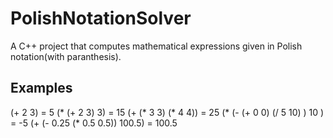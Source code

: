 # PolishNotationSolver
A C++ project that computes mathematical expressions given in Polish notation(with paranthesis).
## Examples
(+ 2 3) = 5
(* (+ 2 3) 3) = 15
(+ (* 3 3) (* 4 4)) = 25
(* (- (+ 0 0) (/ 5 10) ) 10 ) = -5
(+ (- 0.25 (* 0.5 0.5)) 100.5) = 100.5
